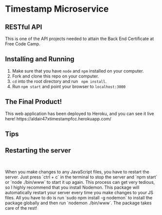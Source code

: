 <h1>Timestamp Microservice</h1>

<h2>RESTful API</h2>

<p>This is one of the API projects needed to attain the Back End Certificate at Free Code Camp.</p>


## Installing and Running

1. Make sure that you have `node` and `npm` installed on your computer.
2. Fork and clone this repo on your computer.
3. `cd` into the root directory and run ` npm install`.
4. Run `npm start` and point your browser to `localhost:3000`

<h2>The Final Product! </h2>

<p>This web application has been deployed to Heroku, and you can see it live here! https://aldair47xtimestampfcc.herokuapp.com/ </p>

## Tips

<h2>Restarting the server</h2>

<br>

<p>When you make changes to any JavaScript files, you have to restart the server. Just press `ctrl + c` in the terminal to stop the server and `npm start` or `node ./bin/www` to start it up again. This process can get very tedious, so I highly recommend that you install Nodemon. This package will automatically restart your server every time you make changes to your JS files. All you have to do is run `sudo npm install -g nodemon` to install the package globally and then run `nodemon ./bin/www`. The package takes care of the rest!</p>
